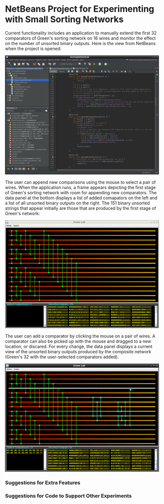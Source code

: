 # NetBeans Project for Experimenting with Small Sorting Networks

Current functionality includes an application to manually extend the first 32 comparators of Green's sorting network on 16 wires and monitor the effect on the number of unsorted binary outputs. Here is the view from NetBeans when the project is opened:

![Project view](/netbeans.png "Project view from NetBeans")

The user can append new comparisons using the mouse to select a pair of wires.  When the application runs, a frame appears depicting the first stage of Green's sorting network with room for appending new comparators. The data panel at the bottom displays a list of added comapators on the left and a list of all unsorted binary outputs on the right. The 151 binary unsorted strings that appear initially are those that are produced by the first stage of Green's network:

![Project view](/gui1.png "Extending Green's first stage")

The user can add a comparator by clicking the mouse on a pair of wires. A comparator can also be picked up with the mouse and dragged to a new location, or discared. For every change, the data panel displays a current view of the unsorted binary outputs produced by the composite network (Green's 32 with the user-selected comparators added).

![Project view](/gui2.png "Extending Green's first stage")

### Suggestions for Extra Features

### Suggestions for Code to Support Other Experiments


